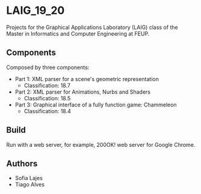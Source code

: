 # LAIG_19_20

Projects for the Graphical Applications Laboratory (LAIG) class of the Master in Informatics and Computer Engineering at FEUP.

## Components
Composed by three components: 
 - Part 1: XML parser for a scene's geometric representation
    + Classification: 18.7
 - Part 2: XML parser for Animations, Nurbs and Shaders
    + Classification: 18.5
 - Part 3: Graphical interface of a fully function game: Chammeleon
    + Classification: 18.4
    
## Build
Run with a web server, for example, 200OK! web server for Google Chrome.

## Authors
- Sofia Lajes
- Tiago Alves

